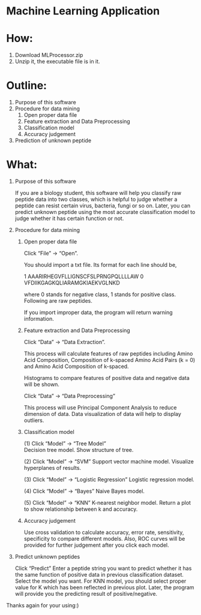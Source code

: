 # Machine Learning Application

# How:
1. Download MLProcessor.zip
2. Unzip it, the executable file is in it.

# Outline:
1. Purpose of this software
2. Procedure for data mining
    1. Open proper data file
    2. Feature extraction and Data Preprocessing
    3. Classification model
    4. Accuracy judgement 
3. Prediction of unknown peptide 

# What:
1. Purpose of this software

    If you are a biology student, this software will help you classify raw peptide data into two classes, which is helpful to judge whether a peptide can resist certain virus, bacteria, fungi or so on. Later, you can predict unknown peptide using the most accurate classification model to judge whether it has certain function or not.

2. Procedure for data mining
    1. Open proper data file

        Click “File” -> “Open”.

        You should import a txt file. Its format for each line should be,

        1	AAARIRHEGVFLLIGNSCFSLPRNGPQLLLLAW
        0	VFDIIKGAGKQLIARAMGKIAEKVGLNKD

        where 0 stands for negative class, 1 stands for positive class. Following are raw peptides.

        If you import improper data, the program will return warning information.

    2. Feature extraction and Data Preprocessing

        Click “Data” -> “Data Extraction”.

        This process will calculate features of raw peptides including Amino Acid Composition, Composition of k-spaced Amino Acid Pairs (k = 0) and Amino Acid Composition of k-spaced.

        Histograms to compare features of positive data and negative data will be shown.

        Click “Data” -> “Data Preprocessing”

        This process will use Principal Component Analysis to reduce dimension of data. Data visualization of data will help to display outliers.

    3. Classification model

        (1) Click “Model” -> “Tree Model”   
        Decision tree model. Show structure of tree.

        (2) Click “Model” -> “SVM”
        Support vector machine model. Visualize hyperplanes of results.

        (3) Click “Model” -> “Logistic Regression”
        Logistic regression model. 

        (4) Click “Model” -> “Bayes”
        Naive Bayes model. 
        
        (5) Click “Model” -> “KNN”
        K-nearest neighbor model. Return a plot to show relationship between k and accuracy.

    4. Accuracy judgement

        Use cross validation to calculate accuracy, error rate, sensitivity, specificity to compare different models. Also, ROC curves will be provided for further judgement after you click each model.


3. Predict unknown peptides

    Click “Predict”
    Enter a peptide string you want to predict whether it has the same function of positive data in previous classification dataset. 
    Select the model you want. For KNN model, you should select proper value for K which has been reflected in previous plot.
    Later, the program will provide you the predicting result of positive/negative.


Thanks again for your using:)
